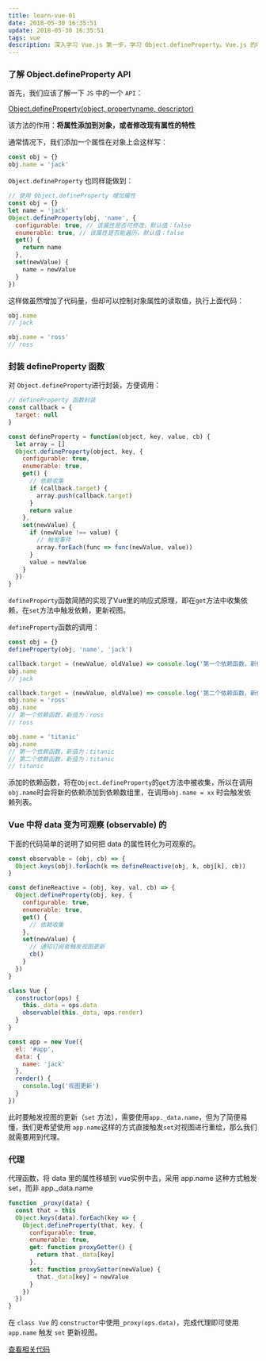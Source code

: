 ```yaml
---
title: learn-vue-01
date: 2018-05-30 16:35:51
update: 2018-05-30 16:35:51
tags: vue
description: 深入学习 Vue.js 第一步，学习 Object.defineProperty。Vue.js 的响应原理依赖于 Object.defineProperty，所以 Vue 不支持 IE8 及更低版本浏览器。Vue 通过设置对象的 setter/getter 方法，来监听数据的变化，通过 getter 进行依赖收集，而每个 setter 方法就是一个观察者，在数据变更时通知订阅者更新视图。
---
```


### 了解 Object.defineProperty API

首先，我们应该了解一下 `JS` 中的一个 `API`：

[Object.defineProperty(object, propertyname, descriptor) ](https://msdn.microsoft.com/zh-cn/library/dd548687(v=vs.94).aspx)

该方法的作用：**将属性添加到对象，或者修改现有属性的特性**

通常情况下，我们添加一个属性在对象上会这样写：

```javascript
const obj = {}
obj.name = 'jack'
```

`Object.defineProperty` 也同样能做到：

```javascript
// 使用 Object.defineProperty 增加属性
const obj = {}
let name = 'jack'
Object.defineProperty(obj, 'name', {
  configurable: true, // 该属性是否可修改，默认值：false
  enumerable: true, // 该属性是否能遍历，默认值：false
  get() {
    return name
  },
  set(newValue) {
    name = newValue
  }
})
```

这样做虽然增加了代码量，但却可以控制对象属性的读取值，执行上面代码：

```javascript
obj.name
// jack

obj.name = 'ross'
// ross
```

### 封装 defineProperty 函数

对 `Object.defineProperty`进行封装，方便调用：

```javascript
// defineProperty 函数封装
const callback = {
  target: null
}

const defineProperty = function(object, key, value, cb) {
  let array = []
  Object.defineProperty(object, key, {
    configurable: true,
    enumerable: true,
    get() {
      // 依赖收集
      if (callback.target) {
        array.push(callback.target)
      }
      return value
    },
    set(newValue) {
      if (newValue !== value) {
        // 触发事件
        array.forEach(func => func(newValue, value))
      }
      value = newValue
    }
  })
}
```

`defineProperty`函数简陋的实现了Vue里的响应式原理，即在`get`方法中收集依赖，在`set`方法中触发依赖，更新视图。

`defineProperty`函数的调用：

```javascript
const obj = {}
defineProperty(obj, 'name', 'jack')

callback.target = (newValue, oldValue) => console.log('第一个依赖函数，新值为：' + newValue)
obj.name
// jack

callback.target = (newValue, oldValue) => console.log('第二个依赖函数，新值为：' + newValue)
obj.name = 'ross'
obj.name
// 第一个依赖函数，新值为：ross
// ross

obj.name = 'titanic'
obj.name
// 第一个依赖函数，新值为：titanic
// 第二个依赖函数，新值为：titanic
// titanic
```

添加的依赖函数，将在`Object.defineProperty`的`get`方法中被收集，所以在调用`obj.name`时会将新的依赖添加到依赖数组里，在调用`obj.name = xx` 时会触发依赖列表。

### Vue 中将 data 变为可观察 (observable) 的

下面的代码简单的说明了如何把 data 的属性转化为可观察的。

```javascript
const observable = (obj, cb) => {
  Object.keys(obj).forEach(k => defineReactive(obj, k, obj[k], cb))
}

const defineReactive = (obj, key, val, cb) => {
  Object.defineProperty(obj, key, {
    configurable: true,
    enumerable: true,
    get() {
      // 依赖收集
    },
    set(newValue) {
      // 通知订阅者触发视图更新
      cb()
    }
  })
}

class Vue {
  constructor(ops) {
    this._data = ops.data
    observable(this._data, ops.render)
  }
}

const app = new Vue({
  el: '#app',
  data: {
    name: 'jack'
  },
  render() {
    console.log('视图更新')
  }
})
```

此时要触发视图的更新（`set` 方法），需要使用`app._data.name`，但为了简便易懂，我们更希望使用 `app.name`这样的方式直接触发`set`对视图进行重绘，那么我们就需要用到代理。

### 代理

代理函数，将 data 里的属性移植到 vue实例中去，采用 app.name 这种方式触发 set，而非 app._data.name

```javascript
function _proxy(data) {
  const that = this
  Object.keys(data).forEach(key => {
    Object.defineProperty(that, key, {
      configurable: true,
      enumerable: true,
      get: function proxyGetter() {
        return that._data[key]
      },
      set: function proxySetter(newValue) {
        that._data[key] = newValue
      }
    })
  })
}
```

在 `class Vue` 的 `constructor`中使用`_proxy(ops.data)`，完成代理即可使用 `app.name` 触发 `set` 更新视图。

[查看相关代码](https://github.com/maywzp/LearnVue/blob/master/demo/learn-vue-01.js)